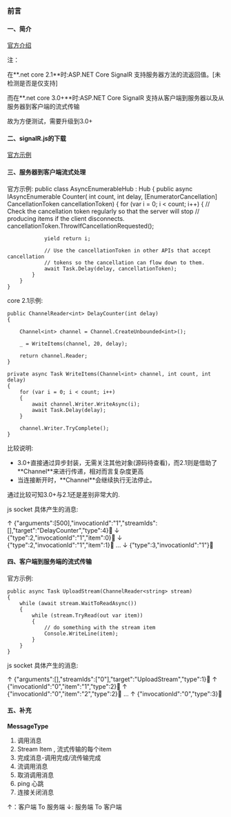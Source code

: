 ### 前言 ###

#### 一、简介 ####

[官方介绍](https://docs.microsoft.com/zh-cn/aspnet/core/signalr/streaming?view=aspnetcore-3.1)

注：

  在**.net core 2.1**时:ASP.NET Core SignalR 支持服务器方法的流返回值。[未检测是否是仅支持]

  而在**.net core 3.0+**时:ASP.NET Core SignalR 支持从客户端到服务器以及从服务器到客户端的流式传输

故为方便测试，需要升级到3.0+

#### 二、signalR.js的下载 ####

[官方示例](https://docs.microsoft.com/zh-cn/aspnet/core/tutorials/signalr?tabs=visual-studio&view=aspnetcore-3.1#add-the-no-locsignalr-client-library)

#### 三、服务器到客户端流式处理 ####

官方示例:
	public class AsyncEnumerableHub : Hub
	{
	    public async IAsyncEnumerable<int> Counter(
	        int count,
	        int delay,
	        [EnumeratorCancellation]
	        CancellationToken cancellationToken)
	    {
	        for (var i = 0; i < count; i++)
	        {
	            // Check the cancellation token regularly so that the server will stop
	            // producing items if the client disconnects.
	            cancellationToken.ThrowIfCancellationRequested();
	
	            yield return i;
	
	            // Use the cancellationToken in other APIs that accept cancellation
	            // tokens so the cancellation can flow down to them.
	            await Task.Delay(delay, cancellationToken);
	        }
	    }
	}

core 2.1示例:

	public ChannelReader<int> DelayCounter(int delay)
    {

        Channel<int> channel = Channel.CreateUnbounded<int>();

        _ = WriteItems(channel, 20, delay);

        return channel.Reader;
    }

    private async Task WriteItems(Channel<int> channel, int count, int delay)
    {
        for (var i = 0; i < count; i++)
        {
            await channel.Writer.WriteAsync(i);
            await Task.Delay(delay);
        }

        channel.Writer.TryComplete();
    }

比较说明:

- 3.0+直接通过异步封装，无需关注其他对象(源码待查看)，而2.1则是借助了 **Channel<T>**来进行传递，相对而言复杂度更高
- 当连接断开时，**Channel<T>**会继续执行无法停止。

通过比较可知3.0+与2.1还是差别非常大的.

js socket 具体产生的消息:

↑ {"arguments":[500],"invocationId":"1","streamIds":[],"target":"DelayCounter","type":4}
↓ {"type":2,"invocationId":"1","item":0}
↓ {"type":2,"invocationId":"1","item":1}
...
↓ {"type":3,"invocationId":"1"}

#### 四、客户端到服务端的流式传输 ####

官方示例:

	public async Task UploadStream(ChannelReader<string> stream)
    {
        while (await stream.WaitToReadAsync())
        {
            while (stream.TryRead(out var item))
            {
                // do something with the stream item
                Console.WriteLine(item);
            }
        }
    }

js socket 具体产生的消息:

↑ {"arguments":[],"streamIds":["0"],"target":"UploadStream","type":1}
↑ {"invocationId":"0","item":"1","type":2}
↑ {"invocationId":"0","item":"2","type":2}
...
↑ {"invocationId":"0","type":3}

#### 五、补充 ####

**MessageType**

1. 调用消息
2. Stream Item , 流式传输的每个item
3. 完成消息-调用完成/流传输完成
4. 流调用消息
5. 取消调用消息
6. ping 心跳
7. 连接关闭消息


↑：客户端 To 服务端
↓: 服务端 To 客户端